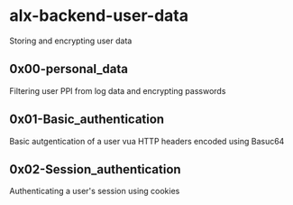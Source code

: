 # alx-backend-user-data
Storing and encrypting user data

## 0x00-personal_data
Filtering user PPI from log data and encrypting passwords

## 0x01-Basic_authentication
Basic autgentication of a user vua HTTP headers encoded using Basuc64

## 0x02-Session_authentication
Authenticating a user's session using cookies